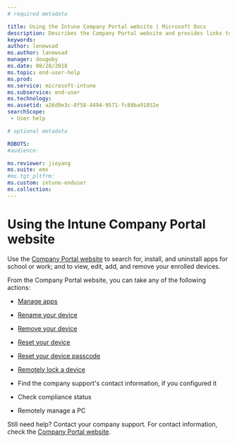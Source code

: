 ```yaml
---
# required metadata

title: Using the Intune Company Portal website | Microsoft Docs
description: Describes the Company Portal website and provides links to steps for tasks that end users can do on the website
keywords:
author: lenewsad
ms.author: lanewsad
manager: dougeby
ms.date: 08/28/2018
ms.topic: end-user-help
ms.prod:
ms.service: microsoft-intune
ms.subservice: end-user
ms.technology:
ms.assetid: a26d9e3c-8f58-4494-9571-fc88ba91852e
searchScope:
 - User help

# optional metadata

ROBOTS:   
#audience:

ms.reviewer: jieyang
ms.suite: ems
#ms.tgt_pltfrm:
ms.custom: intune-enduser
ms.collection: 
---
```


# Using the Intune Company Portal website
Use the [Company Portal website](https://portal.manage.microsoft.com) to search for, install, and uninstall apps for school or work; and to view, edit, add, and remove your enrolled devices.  

From the Company Portal website, you can take any of the following actions:

- [Manage apps](manage-apps-cpweb.md)  

- [Rename your device](rename-your-device-cpwebsite.md)

- [Remove your device](remove-your-device-cpwebsite.md)

- [Reset your device](reset-erase-your-device-cpwebsite.md)

- [Reset your device passcode](reset-your-passcode-cpwebsite.md)

- [Remotely lock a device](remote-lock-your-device-cpwebsite.md)

- Find the company support's contact information, if you configured it

- Check compliance status

- Remotely manage a PC

Still need help? Contact your company support. For contact information, check the [Company Portal website](https://go.microsoft.com/fwlink/?linkid=2010980).
